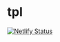 # tpl

[![Netlify Status](https://api.netlify.com/api/v1/badges/e705ca58-70cc-4fb4-b4d3-89c27a787843/deploy-status)](https://app.netlify.com/sites/hexotpl/deploys)
